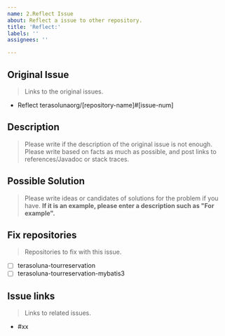 ```yaml
---
name: 2.Reflect Issue
about: Reflect a issue to other repository.
title: 'Reflect:'
labels: ''
assignees: ''

---
```


## Original Issue
> Links to the original issues.

- Reflect terasolunaorg/[repository-name]#[issue-num]

## Description
> Please write if the description of the original issue is not enough.
> Please write based on facts as much as possible, and post links to references/Javadoc or stack traces.

## Possible Solution
> Please write ideas or candidates of solutions for the problem if you have.
> **If it is an example, please enter a description such as "For example".**

## Fix repositories
> Repositories to fix with this issue.

- [ ] terasoluna-tourreservation
- [ ] terasoluna-tourreservation-mybatis3

## Issue links
> Links to related issues.

- #xx

